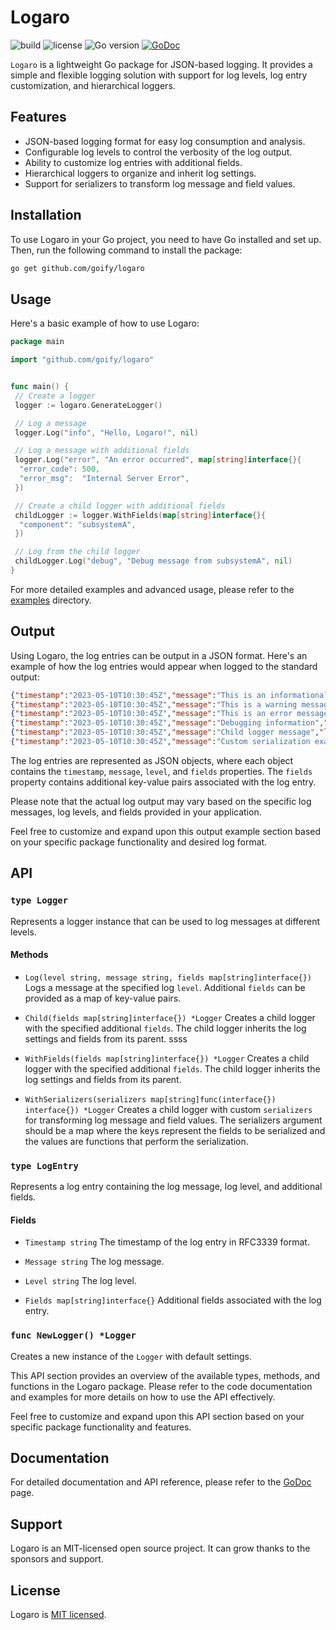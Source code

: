 # Logaro

![build](https://github.com/goify/logaro/workflows/build/badge.svg)
![license](https://img.shields.io/github/license/goify/logaro?color=success)
![Go version](https://img.shields.io/github/go-mod/go-version/goify/logaro)
[![GoDoc](https://godoc.org/github.com/goify/logaro?status.svg)](https://godoc.org/github.com/goify/logaro)

`Logaro` is a lightweight Go package for JSON-based logging. It provides a simple and flexible logging solution with support for log levels, log entry customization, and hierarchical loggers.

## Features

- JSON-based logging format for easy log consumption and analysis.
- Configurable log levels to control the verbosity of the log output.
- Ability to customize log entries with additional fields.
- Hierarchical loggers to organize and inherit log settings.
- Support for serializers to transform log message and field values.

## Installation

To use Logaro in your Go project, you need to have Go installed and set up. Then, run the following command to install the package:

```bash
go get github.com/goify/logaro
```

## Usage

Here's a basic example of how to use Logaro:

```go
package main

import "github.com/goify/logaro"


func main() {
 // Create a logger
 logger := logaro.GenerateLogger()

 // Log a message
 logger.Log("info", "Hello, Logaro!", nil)

 // Log a message with additional fields
 logger.Log("error", "An error occurred", map[string]interface{}{
  "error_code": 500,
  "error_msg":  "Internal Server Error",
 })

 // Create a child logger with additional fields
 childLogger := logger.WithFields(map[string]interface{}{
  "component": "subsystemA",
 })

 // Log from the child logger
 childLogger.Log("debug", "Debug message from subsystemA", nil)
}
```

For more detailed examples and advanced usage, please refer to the [examples](/examples) directory.

## Output

Using Logaro, the log entries can be output in a JSON format. Here's an example of how the log entries would appear when logged to the standard output:

```json
{"timestamp":"2023-05-10T10:30:45Z","message":"This is an informational message","level":"info","fields":null}
{"timestamp":"2023-05-10T10:30:45Z","message":"This is a warning message","level":"warn","fields":null}
{"timestamp":"2023-05-10T10:30:45Z","message":"This is an error message","level":"error","fields":null}
{"timestamp":"2023-05-10T10:30:45Z","message":"Debugging information","level":"debug","fields":{"user_id":123,"request_id":"abc123"}}
{"timestamp":"2023-05-10T10:30:45Z","message":"Child logger message","level":"info","fields":{"component":"subsystemA"}}
{"timestamp":"2023-05-10T10:30:45Z","message":"Custom serialization example","level":"info","fields":{"field":"Value"}}
```

The log entries are represented as JSON objects, where each object contains the `timestamp`, `message`, `level`, and `fields` properties. The `fields` property contains additional key-value pairs associated with the log entry.

Please note that the actual log output may vary based on the specific log messages, log levels, and fields provided in your application.

Feel free to customize and expand upon this output example section based on your specific package functionality and desired log format.

## API

### `type Logger`

Represents a logger instance that can be used to log messages at different levels.

#### Methods

- `Log(level string, message string, fields map[string]interface{})`
  Logs a message at the specified log `level`. Additional `fields` can be provided as a map of key-value pairs.

- `Child(fields map[string]interface{}) *Logger`
  Creates a child logger with the specified additional `fields`. The child logger inherits the log settings and fields from its parent.
  ssss
- `WithFields(fields map[string]interface{}) *Logger`
  Creates a child logger with the specified additional `fields`. The child logger inherits the log settings and fields from its parent.

- `WithSerializers(serializers map[string]func(interface{}) interface{}) *Logger`
  Creates a child logger with custom `serializers` for transforming log message and field values. The serializers argument should be a map where the keys represent the fields to be serialized and the values are functions that perform the serialization.

### `type LogEntry`

Represents a log entry containing the log message, log level, and additional fields.

#### Fields

- `Timestamp string`
  The timestamp of the log entry in RFC3339 format.

- `Message string`
  The log message.

- `Level string`
  The log level.

- `Fields map[string]interface{}`
  Additional fields associated with the log entry.

### `func NewLogger() *Logger`

Creates a new instance of the `Logger` with default settings.

This API section provides an overview of the available types, methods, and functions in the Logaro package. Please refer to the code documentation and examples for more details on how to use the API effectively.

Feel free to customize and expand upon this API section based on your specific package functionality and features.

## Documentation

For detailed documentation and API reference, please refer to the [GoDoc](https://godoc.org/github.com/goify/logaro) page.

## Support

Logaro is an MIT-licensed open source project. It can grow thanks to the sponsors and support.

## License

Logaro is [MIT licensed](LICENSE).
